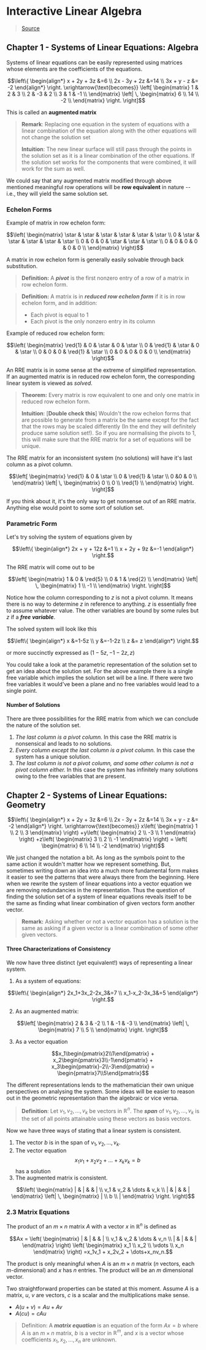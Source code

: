 # Interactive Linear Algebra
>[Source](https://textbooks.math.gatech.edu/ila/index.html)

## Chapter 1 - Systems of Linear Equations: Algebra

Systems of linear equations can be easily represented using matrices whose elements are the coefficients of the equations.

```math
\left\{
\begin{align*}
x + 2y + 3z &=6 \\
2x - 3y + 2z &=14 \\
3x + y - z &= -2
\end{align*}
\right.
\xrightarrow{\text{becomes}}
\left[
  \begin{matrix}
    1 & 2 & 3 \\
    2 & -3 & 2 \\
    3 & 1 & -1 \\
  \end{matrix}
  \left|
    \,
    \begin{matrix}
      6  \\
      14  \\
      -2  \\
    \end{matrix}
  \right.
\right]
```

This is called an **augmented matrix**

> **Remark**: Replacing one equation in the system of equations with a linear combination of the equation along with the other equations will not change the solution set
>
> **Intuition**: The new linear surface will still pass through the points in the solution set as it is a linear combination of the other equations. If the solution set works for the components that were combined, it will work for the sum as well.

We could say that any augmented matrix modified through above mentioned meaningful row operations will be **row equivalent** in nature -- i.e., they will yield the same solution set.

### Echelon Forms

Example of matrix in row echelon form:

```math
\left(
\begin{matrix}
\star & \star & \star & \star & \star & \star \\
0 & \star & \star & \star & \star & \star  \\
0 & 0 & 0 & \star & \star & \star  \\
0 & 0 & 0 & 0 & 0 & 0  \\
\end{matrix}
\right)
```

A matrix in row echelon form is generally easily solvable through back substitution.

>**Definition:** A  **_pivot_**  is the first nonzero entry of a row of a matrix in row echelon form.

> **Definition:** A matrix is in **_reduced row echelon form_** if it is in row echelon form, and in addition:
> - Each pivot is equal to 1
> - Each pivot is the only nonzero entry in its column

Example of reduced row echelon form:

```math
\left(
\begin{matrix}
\red{1} & 0 & \star & 0 & \star \\
0 & \red{1} & \star & 0 & \star  \\
0 & 0 & 0 & \red{1} & \star  \\
0 & 0 & 0 & 0 & 0  \\
\end{matrix}
\right)
```

An RRE matrix is in some sense at the extreme of simplified representation. If an augmented matrix is in reduced row echelon form, the corresponding linear system is viewed as _solved_.

>**Theorem:** Every matrix is row equivalent to one and only one matrix in reduced row echelon form.
>
>**Intuition**: [**Double check this**] Wouldn't the row echelon forms that are possible to generate from a matrix be the same except for the fact that the rows may be scaled differently (In the end they will definitely produce same solution set!). So if you are normalising the pivots to 1, this will make sure that the RRE matrix for a set of equations will be unique.

The RRE matrix for an inconsistent system (no solutions) will have it's last column as a pivot column.

```math
\left[
  \begin{matrix}
    \red{1} & 0 & \star \\
    0 & \red{1} & \star \\
    0 &0 & 0 \\
  \end{matrix}
  \left|
    \,
    \begin{matrix}
      0  \\
      0  \\
      \red{1}  \\
    \end{matrix}
  \right.
\right]
```

If you think about it, it's the only way to get nonsense out of an RRE matrix. Anything else would point to some sort of solution set.

### Parametric Form

Let's try solving the system of equations given by

```math
\left\{
\begin{align*}
2x + y + 12z &=1 \\
x + 2y + 9z &=-1
\end{align*}
\right.
```

The RRE matrix will come out to be

```math
\left[
  \begin{matrix}
    1 & 0 & \red{5} \\
    0 & 1 & \red{2} \\
  \end{matrix}
  \left|
    \,
    \begin{matrix}
      1 \\
      -1 \\
    \end{matrix}
  \right.
\right]
```

Notice how the column corresponding to $z$ is not a pivot column. It means there is no way to determine $z$ in reference to anything. $z$ is essentially free to assume whatever value. The other variables are bound by some rules but $z$ if a ***free variable***.

The solved system will look like this

```math
\left\{
\begin{align*}
x &=1-5z \\
y &=-1-2z  \\
z &= z
\end{align*}
\right.
```

or more succinctly expressed as $(1-5z, -1-2z, z)$

You could take a look at the parametric representation of the solution set to get an idea about the solution set. For the above example there is a single free variable which implies the solution set will be a line. If there were two free variables it would've been a plane and no free variables would lead to a single point.

#### Number of Solutions

There are three possibilities for the RRE matrix from which we can conclude the nature of the solution set.

1. *The last column is a pivot column.* In this case the RRE matrix is nonsensical and leads to no solutions.
2. *Every column except the last column is a pivot column.* In this case the system has a unique solution.
3. *The last column is not a pivot column, and some other column is not a pivot column either.* In this case the system has infinitely many solutions owing to the free variables that are present.

## Chapter 2 - Systems of Linear Equations: Geometry

```math
\left\{
\begin{align*}
x + 2y + 3z &=6 \\
2x - 3y + 2z &=14 \\
3x + y - z &= -2
\end{align*}
\right.
\xrightarrow{\text{becomes}}
x\left(
\begin{matrix}
1 \\
2 \\
3
\end{matrix}
\right)
+y\left(
\begin{matrix}
2 \\
-3 \\
1
\end{matrix}
\right)
+z\left(
\begin{matrix}
3 \\
2 \\
-1
\end{matrix}
\right)
= \left(
\begin{matrix}
6 \\
14 \\
-2
\end{matrix}
\right)
```

We just changed the notation a bit. As long as the symbols point to the same action it wouldn't matter how we represent something. But, sometimes writing down an idea into a much more fundamental form makes it easier to see the patterns that were always there from the beginning.
Here when we rewrite the system of linear equations into a vector equation we are removing redundancies in the representation. Thus the question of finding the solution set of a system of linear equations reveals itself to be the same as finding what linear combination of given vectors form another vector.

> **Remark:** Asking whether or not a vector equation has a solution is the same as asking if a given vector is a linear combination of some other given vectors.

#### Three Characterizations of Consistency
We now have three distinct (yet equivalent!) ways of representing a linear system.
1. As a system of equations:

```math
\left\{
\begin{align*}
2x_1+3x_2-2x_3&=7 \\
x_1-x_2-3x_3&=5
\end{align*}
\right.
```

2. As an augmented matrix:

```math
\left[
  \begin{matrix}
    2 & 3 & -2 \\
    1 & -1 & -3 \\
  \end{matrix}
  \left|
    \,
    \begin{matrix}
      7 \\
      5 \\
    \end{matrix}
  \right.
\right]
```

3. As a vector equation

```math
x_1\begin{pmatrix}2\\1\end{pmatrix} +
x_2\begin{pmatrix}3\\-1\end{pmatrix} +
x_3\begin{pmatrix}-2\\-3\end{pmatrix} =
\begin{pmatrix}7\\5\end{pmatrix}
```

The different representations lends to the mathematician their own unique perspectives on analysing the system. Some ideas will be easier to reason out in the geometric representation than the algebraic or vice versa.

> **Definition**: Let $v_1,v_2,\dots,v_k$ be vectors in $\mathbb{R}^{n}$. The ***span*** of $v_1,v_2,\dots,v_k$ is the set of all points attainable using these vectors as basis vectors.

Now we have three ways of stating that a linear system is consistent.
1. The vector $b$ is in the span of $v_1,v_2,\dots,v_k$.
2. The vector equation $$x_1v_1+x_2v_2+\dots+x_kv_k=b$$ has a solution
3. The augmented matrix is consistent.

```math
\left(
  \begin{matrix}
    | & | & & | \\
    v_1 & v_2 & \dots & v_k \\
    | & | & & |
  \end{matrix}
  \left|
    \,
    \begin{matrix}
      | \\
      b \\
      |
    \end{matrix}
  \right.
\right)
```

### 2.3 Matrix Equations

The product of an $m \times n$ matrix $A$ with a vector $x$ in $\mathbb{R}^{n}$ is defined as
```math
Ax =
\left(
  \begin{matrix}
    | & | & & | \\
    v_1 & v_2 & \dots & v_n \\
    | & | & & |
  \end{matrix}
\right)
\left(
\begin{matrix}
x_1 \\ x_2 \\ \vdots \\ x_n
\end{matrix}
\right)
=x_1v_1 + x_2v_2 + \dots+x_nv_n.
```

The product is only meaningful when  $A$ is an $m \times n$ matrix ($n$ vectors, each $m$-dimensional) and $x$ has $n$ entries. The product will be an $m$ dimensional vector.

Two straightforward properties can be stated at this moment. Assume $A$ is a matrix, $u$, $v$ are vectors, $c$ is a scalar and the multiplications make sense.
- $A(u+v) = Au+Av$
- $A(cu) = cAu$

> Definition: A ***matrix equation*** is an equation of the form $Ax=b$ where $A$ is an $m\times n$ matrix, $b$ is a vector in $\mathbb{R}^m$, and $x$ is a vector whose coefficients $x_1, x_2,\dots,x_n$ are unknown.

